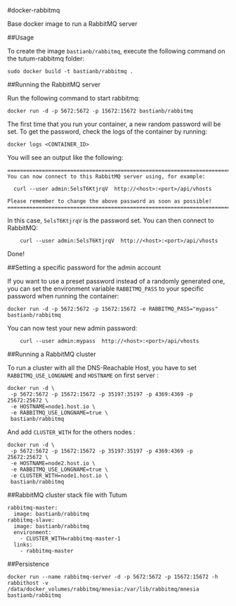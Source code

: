 #docker-rabbitmq

Base docker image to run a RabbitMQ server


##Usage

To create the image `bastianb/rabbitmq`, execute the following command on the tutum-rabbitmq folder:

	sudo docker build -t bastianb/rabbitmq .


##Running the RabbitMQ server

Run the following command to start rabbitmq:

	docker run -d -p 5672:5672 -p 15672:15672 bastianb/rabbitmq

The first time that you run your container, a new random password will be set.
To get the password, check the logs of the container by running:

	docker logs <CONTAINER_ID>

You will see an output like the following:
```
========================================================================
You can now connect to this RabbitMQ server using, for example:

  curl --user admin:5elsT6KtjrqV  http://<host>:<port>/api/vhosts

Please remember to change the above password as soon as possible!
========================================================================
```

In this case, `5elsT6KtjrqV` is the password set.
You can then connect to RabbitMQ:

        curl --user admin:5elsT6KtjrqV  http://<host>:<port>/api/vhosts

Done!


##Setting a specific password for the admin account

If you want to use a preset password instead of a randomly generated one, you can
set the environment variable `RABBITMQ_PASS` to your specific password when running the container:

	docker run -d -p 5672:5672 -p 15672:15672 -e RABBITMQ_PASS="mypass" bastianb/rabbitmq

You can now test your new admin password:

        curl --user admin:mypass  http://<host>:<port>/api/vhosts


##Running a RabbitMQ cluster

To run a cluster with all the DNS-Reachable Host, you have to set `RABBITMQ_USE_LONGNAME`
and `HOSTNAME` on first server :

```
docker run -d \
 -p 5672:5672 -p 15672:15672 -p 35197:35197 -p 4369:4369 -p 25672:25672 \
 -e HOSTNAME=node1.host.io \
 -e RABBITMQ_USE_LONGNAME=true \
 bastianb/rabbitmq
```

And add `CLUSTER_WITH` for the others nodes :

```
docker run -d \
 -p 5672:5672 -p 15672:15672 -p 35197:35197 -p 4369:4369 -p 25672:25672 \
 -e HOSTNAME=node2.host.io \
 -e RABBITMQ_USE_LONGNAME=true \
 -e CLUSTER_WITH=node1.host.io \
 bastianb/rabbitmq
```

##RabbitMQ cluster stack file with Tutum

```
rabbitmq-master:
  image: bastianb/rabbitmq
rabbitmq-slave:
  image: bastianb/rabbitmq
  environment:
    - CLUSTER_WITH=rabbitmq-master-1
  links:
    - rabbitmq-master
```


##Persistence

```
docker run --name rabbitmq-server -d -p 5672:5672 -p 15672:15672 -h rabbithost -v /data/docker_volumes/rabbitmq/mnesia:/var/lib/rabbitmq/mnesia bastianb/rabbitmq
```  